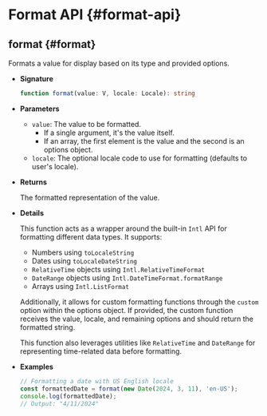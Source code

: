 # Format API {#format-api}

## format <Badge type="info" text="function" /> {#format}

Formats a value for display based on its type and provided options.

- **Signature**

  ```typescript
  function format(value: V, locale: Locale): string
  ```

- **Parameters**

  - `value`: The value to be formatted.
    - If a single argument, it's the value itself.
    - If an array, the first element is the value and the second is an options object.
  - `locale`: The optional locale code to use for formatting (defaults to user's locale).

- **Returns**

  The formatted representation of the value.

- **Details**

  This function acts as a wrapper around the built-in `Intl` API for formatting different data types.
  It supports:
    - Numbers using `toLocaleString`
    - Dates using `toLocaleDateString`
    - `RelativeTime` objects using `Intl.RelativeTimeFormat`
    - `DateRange` objects using `Intl.DateTimeFormat.formatRange`
    - Arrays using `Intl.ListFormat`
  
  Additionally, it allows for custom formatting functions through the `custom` option within the options object.
  If provided, the custom function receives the value, locale, and remaining options and should return the formatted string.
  
  This function also leverages utilities like `RelativeTime` and `DateRange` for representing time-related data before formatting.

- **Examples**

  ```typescript
  // Formatting a date with US English locale
  const formattedDate = format(new Date(2024, 3, 11), 'en-US');
  console.log(formattedDate);
  // Output: "4/11/2024"
  ```


